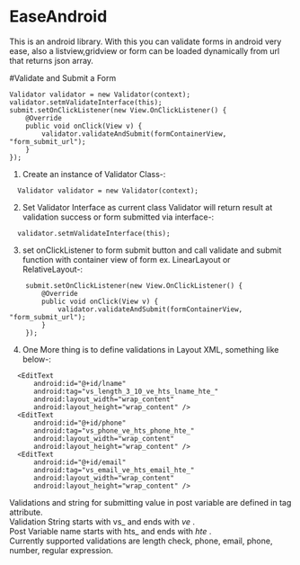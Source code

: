 # EaseAndroid
This is an android library. 
With this you can validate forms in android very ease, 
also a listview,gridview or form can be loaded dynamically from url that returns json array.


#Validate and Submit a Form
```
Validator validator = new Validator(context);
validator.setmValidateInterface(this);
submit.setOnClickListener(new View.OnClickListener() {
    @Override
    public void onClick(View v) {
        validator.validateAndSubmit(formContainerView, "form_submit_url");
    }
});
```

1. Create an instance of Validator Class-:<br/>
  ```
    Validator validator = new Validator(context);
  ```
2. Set Validator Interface as current class Validator will return result at validation success or form submitted via interface-:<br/>
  ```
    validator.setmValidateInterface(this);
  ```
3. set onClickListener to form submit button and call validate and submit function with container view of form ex. LinearLayout or RelativeLayout-:
  
  ```
      submit.setOnClickListener(new View.OnClickListener() {
          @Override
          public void onClick(View v) {
              validator.validateAndSubmit(formContainerView, "form_submit_url");
          }
      });
  ```
4. One More thing is to define validations in Layout XML, something like below-:
  
  ```
    <EditText
        android:id="@+id/lname"
        android:tag="vs_length_3_10_ve_hts_lname_hte_"
        android:layout_width="wrap_content"
        android:layout_height="wrap_content" />
    <EditText
        android:id="@+id/phone"
        android:tag="vs_phone_ve_hts_phone_hte_"
        android:layout_width="wrap_content"
        android:layout_height="wrap_content" />
    <EditText
        android:id="@+id/email"
        android:tag="vs_email_ve_hts_email_hte_"
        android:layout_width="wrap_content"
        android:layout_height="wrap_content" />
  ```
  
Validations and string for submitting value in post variable are defined in tag attribute.<br/>
Validation String starts with vs_ and ends with _ve_ .<br/>
Post Variable name starts with hts_ and ends with _hte_ .<br/>
Currently supported validations are length check, phone, email, phone, number, regular expression.
